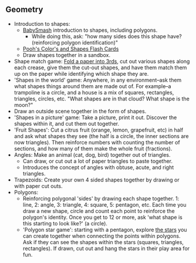 ## Geometry

- Introduction to shapes:
  - [BabySmash](http://babysmash.com/) introduction to shapes, including polygons.
    - While doing this, ask: "how many sides does this shape have? (reinforcing polygon identification)"
  - [Pooh's Color's and Shapes Flash Cards](https://www.amazon.com/Disney-Winnie-Learning-Cards-Decks/dp/B008440UWC/ref=sr_1_1?ie=UTF8&qid=1527402525&sr=8-1&keywords=winnie+the+pooh+flash+cards)
  - Draw shapes together in a sandbox.
- Shape match game: [Fold a paper into 3rds](https://cdn.instructables.com/FKI/ENYK/HJKBSY7L/FKIENYKHJKBSY7L.LARGE.jpg), cut out various shapes along each crease, give them the cut-out shapes, and have them match them up on the paper while identifying which shape they are.
- 'Shapes in the world' game: Anywhere, in any environment–ask them what shapes things around them are made out of. For example–a trampoline is a circle, and a house is a mix of squares, rectangles, triangles, circles, etc. "What shapes are in that cloud? What shape is the moon?"
- Draw an outside scene together in the form of shapes.
- 'Shapes in a picture' game: Take a picture, print it out. Discover the shapes within it, and cut them out together.
- 'Fruit Shapes': Cut a citrus fruit (orange, lemon, grapefruit, etc) in half and ask what shapes they see (the half is a circle, the inner sections are now triangles). Then reinforce numbers with counting the number of sections, and how many of them make the whole fruit (fractions).
- Angles: Make an animal (cat, dog, bird) together out of triangles.
  - Can draw, or cut out a lot of paper triangles to paste together.
  - Introduces the concept of angles with obtuse, acute, and right triangles.
- Trapezoids: Create your own 4 sided shapes together by drawing or with paper cut outs.
- Polygons:
  - Reinforcing polygonal 'sides' by drawing each shape together. 1: line, 2: angle, 3: triangle, 4: square, 5: pentagon, etc. Each time you draw a new shape, circle and count each point to reinforce the polygon's identity. Once you get to 12 or more, ask 'what shape is this starting to look like?' (a circle).
  - 'Polygon star game': starting with a pentagon, explore [the stars]() you can create together when connecting the points within polygons. Ask if they can see the shapes within the stars (squares, triangles, rectangles). If drawn, cut out and hang the stars in their play area for fun.
